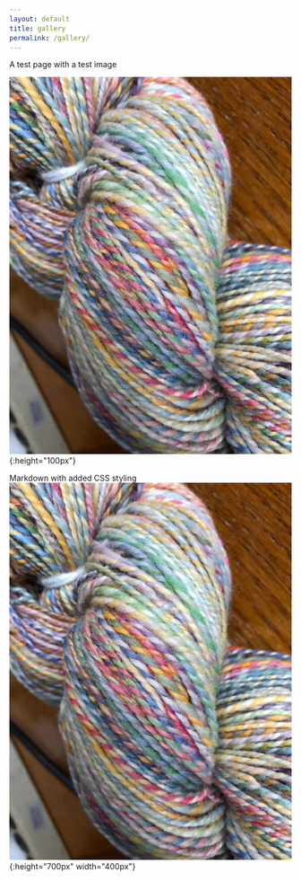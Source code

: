 ```yaml
---
layout: default
title: gallery
permalink: /gallery/
---
```

A test page with a test image


![a photograph of a skein of multicolored yarn, internal link](../images/spun_yarn.jpeg) {:height="100px"}


Markdown with added CSS styling
![test](../images/spun_yarn.jpeg){:height="700px" width="400px"}